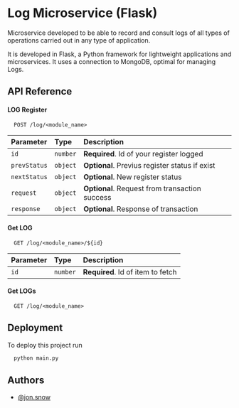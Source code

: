 
# Log Microservice (Flask)

Microservice developed to be able to record and consult logs of all types of operations carried out in any type of application.

It is developed in Flask, a Python framework for lightweight applications and microservices. It uses a connection to MongoDB, optimal for managing Logs.


## API Reference

#### LOG Register

```http
  POST /log/<module_name>
```

| Parameter | Type     | Description                |
| :-------- | :------- | :------------------------- |
| `id` | `number` | **Required**. Id of your register logged |
| `prevStatus` | `object` | **Optional**. Previus register status if exist |
| `nextStatus` | `object` | **Optional**. New register status |
| `request` | `object` | **Optional**. Request from transaction success |
| `response` | `object` | **Optional**. Response of transaction |

#### Get LOG

```http
  GET /log/<module_name>/${id}
```

| Parameter | Type     | Description                       |
| :-------- | :------- | :-------------------------------- |
| `id`      | `number` | **Required**. Id of item to fetch |

#### Get LOGs

```http
  GET /log/<module_name>
```

## Deployment

To deploy this project run

```bash
  python main.py
```


## Authors

- [@jon.snow](https://github.com/jhonlpjr)

